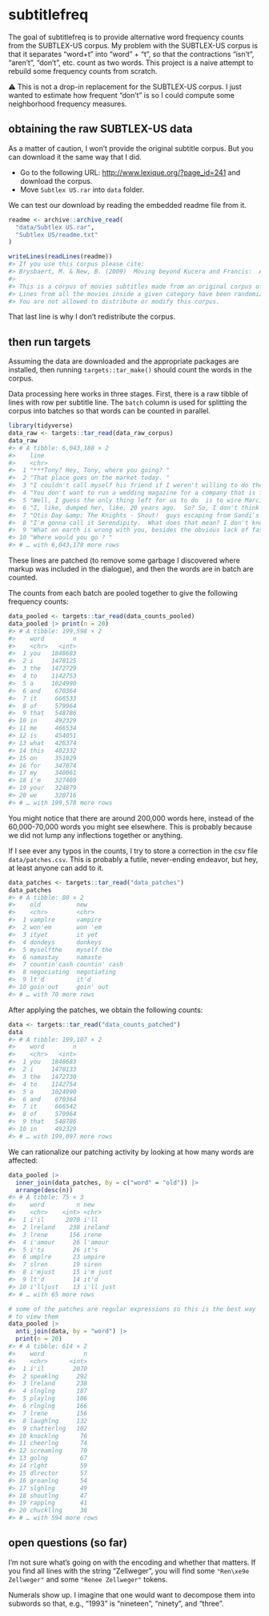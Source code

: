 
<!-- README.md is generated from README.Rmd. Please edit that file -->

# subtitlefreq

<!-- badges: start -->
<!-- badges: end -->

The goal of subtitlefreq is to provide alternative word frequency counts
from the SUBTLEX-US corpus. My problem with the SUBTLEX-US corpus is
that it separates “word+t” into “word” + “t”, so that the contractions
“isn’t”, “aren’t”, “don’t”, etc. count as two words. This project is a
naive attempt to rebuild some frequency counts from scratch.

⚠️ This is not a drop-in replacement for the SUBTLEX-US corpus. I just
wanted to estimate how frequent “don’t” is so I could compute some
neighborhood frequency measures.

## obtaining the raw SUBTLEX-US data

As a matter of caution, I won’t provide the original subtitle corpus.
But you can download it the same way that I did.

-   Go to the following URL: <http://www.lexique.org/?page_id=241> and
    download the corpus.
-   Move `Subtlex US.rar` into `data` folder.

We can test our download by reading the embedded readme file from it.

``` r
readme <- archive::archive_read(
  "data/Subtlex US.rar", 
  "Subtlex US/readme.txt"
)

writeLines(readLines(readme))
#> If you use this corpus please cite:
#> Brysbaert, M. & New, B. (2009)  Moving beyond Kucera and Francis:  A Critical Evaluation of Current Word Frequency Norms and the Introduction of a New and Improved Word Frequency Measure for American English. Behavior Research Methods, 41 (4), 977-990. 
#> 
#> This is a corpus of movies subtitles made from an original corpus of 51 million words.
#> Lines from all the movies inside a given category have been randomized for copyright reasons.
#> You are not allowed to distribute or modify this corpus.
```

That last line is why I don’t redistribute the corpus.

## then run targets

Assuming the data are downloaded and the appropriate packages are
installed, then running `targets::tar_make()` should count the words in
the corpus.

Data processing here works in three stages. First, there is a raw tibble
of lines with row per subtitle line. The `batch` column is used for
splitting the corpus into batches so that words can be counted in
parallel.

``` r
library(tidyverse)
data_raw <- targets::tar_read(data_raw_corpus)
data_raw
#> # A tibble: 6,043,188 × 2
#>    line                                                                    batch
#>    <chr>                                                                   <int>
#>  1 "***Tony? Hey, Tony, where you going? "                                     1
#>  2 "That place goes on the market today. "                                     1
#>  3 "I couldn't call myself his friend if I weren't willing to do the same…     1
#>  4 "You don't want to run a wedding magazine for a company that is fallin…     1
#>  5 "Well, I guess the only thing left for us to do  is to wire Marcie and…     1
#>  6 "I, like, dumped her, like, 20 years ago.  So? So, I don't think I eve…     1
#>  7 "Otis Day &amp; The Knights - Shout!  guys escaping from Sandi's house"     1
#>  8 "I'm gonna call it Serendipity.  What does that mean? I don't know.  A…     1
#>  9 "What on earth is wrong with you, besides the obvious lack of fashion …     1
#> 10 "Where would you go ? "                                                     1
#> # … with 6,043,178 more rows
```

These lines are patched (to remove some garbage I discovered where
markup was included in the dialogue), and then the words are in batch
are counted.

The counts from each batch are pooled together to give the following
frequency counts:

``` r
data_pooled <- targets::tar_read(data_counts_pooled)
data_pooled |> print(n = 20)
#> # A tibble: 199,598 × 2
#>    word        n
#>    <chr>   <int>
#>  1 you   1848683
#>  2 i     1478125
#>  3 the   1472729
#>  4 to    1142753
#>  5 a     1024990
#>  6 and    670364
#>  7 it     666533
#>  8 of     579964
#>  9 that   548786
#> 10 in     492329
#> 11 me     466534
#> 12 is     454051
#> 13 what   426374
#> 14 this   402332
#> 15 on     351029
#> 16 for    347074
#> 17 my     340061
#> 18 i'm    327469
#> 19 your   324879
#> 20 we     320716
#> # … with 199,578 more rows
```

You might notice that there are around 200,000 words here, instead of
the 60,000-70,000 words you might see elsewhere. This is probably
because we did not lump any inflections together or anything.

If I see ever any typos in the counts, I try to store a correction in
the csv file `data/patches.csv`. This is probably a futile, never-ending
endeavor, but hey, at least anyone can add to it.

``` r
data_patches <- targets::tar_read("data_patches")
data_patches
#> # A tibble: 80 × 2
#>    old          new          
#>    <chr>        <chr>        
#>  1 vamplre      vampire      
#>  2 won'em       won 'em      
#>  3 ityet        it yet       
#>  4 dondeys      donkeys      
#>  5 myselfthe    myself the   
#>  6 namastay     namaste      
#>  7 countin'cash countin' cash
#>  8 negociating  negotiating  
#>  9 lt'd         it'd         
#> 10 goin'out     goin' out    
#> # … with 70 more rows
```

After applying the patches, we obtain the following counts:

``` r
data <- targets::tar_read("data_counts_patched")
data
#> # A tibble: 199,107 × 2
#>    word        n
#>    <chr>   <int>
#>  1 you   1848683
#>  2 i     1478133
#>  3 the   1472730
#>  4 to    1142754
#>  5 a     1024990
#>  6 and    670364
#>  7 it     666542
#>  8 of     579964
#>  9 that   548786
#> 10 in     492329
#> # … with 199,097 more rows
```

We can rationalize our patching activity by looking at how many words
are affected:

``` r
data_pooled |>
  inner_join(data_patches, by = c("word" = "old")) |> 
  arrange(desc(n))
#> # A tibble: 75 × 3
#>    word         n new      
#>    <chr>    <int> <chr>    
#>  1 i'il      2070 i'll     
#>  2 lreland    238 ireland  
#>  3 lrene      156 irene    
#>  4 i'amour     26 l'amour  
#>  5 i'ts        26 it's     
#>  6 umplre      23 umpire   
#>  7 slren       19 siren    
#>  8 i'mjust     15 i'm just 
#>  9 lt'd        14 it'd     
#> 10 i'lljust    13 i'll just
#> # … with 65 more rows

# some of the patches are regular expressions so this is the best way
# to view them
data_pooled |>
  anti_join(data, by = "word") |> 
  print(n = 20)
#> # A tibble: 614 × 2
#>    word           n
#>    <chr>      <int>
#>  1 i'il        2070
#>  2 speaklng     292
#>  3 lreland      238
#>  4 slnglng      187
#>  5 playlng      186
#>  6 rlnglng      166
#>  7 lrene        156
#>  8 laughlng     132
#>  9 chatterlng   102
#> 10 knocklng      76
#> 11 cheerlng      74
#> 12 screamlng     70
#> 13 golng         67
#> 14 rlght         59
#> 15 dlrector      57
#> 16 groanlng      54
#> 17 slghlng       49
#> 18 shoutlng      47
#> 19 rapplng       41
#> 20 chuckllng     38
#> # … with 594 more rows
```

## open questions (so far)

I’m not sure what’s going on with the encoding and whether that matters.
If you find all lines with the string “Zellweger”, you will find some
`"Ren\xe9e Zellweger"` and some `"Renee Zellweger"` tokens.

Numerals show up. I imagine that one would want to decompose them into
subwords so that, e.g., “1993” is “nineteen”, “ninety”, and “three”.
